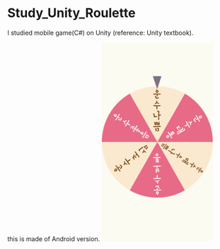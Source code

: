 # Study_Unity_Roulette
I studied mobile game(C#) on Unity (reference: Unity textbook).


this is made of Android version.
<img src="/img/Roulette.png" width="50%" height="50%" >
